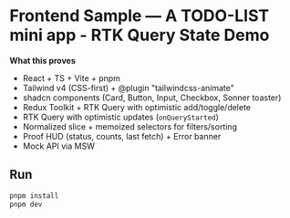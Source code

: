 # Frontend Sample — A TODO-LIST mini app - RTK Query State Demo

**What this proves**
- React + TS + Vite + pnpm
- Tailwind v4 (CSS-first) + @plugin "tailwindcss-animate"
- shadcn components (Card, Button, Input, Checkbox, Sonner toaster)
- Redux Toolkit + RTK Query with optimistic add/toggle/delete
- RTK Query with optimistic updates (`onQueryStarted`)
- Normalized slice + memoized selectors for filters/sorting
- Proof HUD (status, counts, last fetch) + Error banner
- Mock API via MSW

## Run
```bash
pnpm install
pnpm dev
